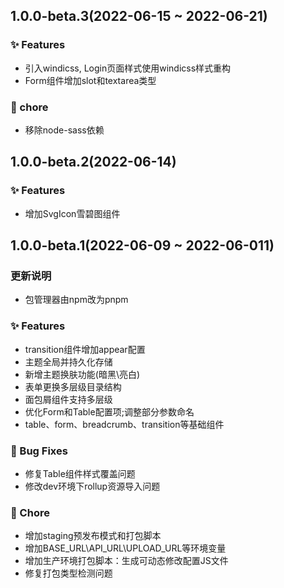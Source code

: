 ## 1.0.0-beta.3(2022-06-15 ~ 2022-06-21)
### ✨ Features
- 引入windicss, Login页面样式使用windicss样式重构
- Form组件增加slot和textarea类型
### 🎫 chore
- 移除node-sass依赖

## 1.0.0-beta.2(2022-06-14)
### ✨ Features
- 增加SvgIcon雪碧图组件

## 1.0.0-beta.1(2022-06-09 ~ 2022-06-011)

### 更新说明
- 包管理器由npm改为pnpm

### ✨ Features
- transition组件增加appear配置
- 主题全局并持久化存储
- 新增主题换肤功能(暗黑\亮白)
- 表单更换多层级目录结构
- 面包屑组件支持多层级
- 优化Form和Table配置项;调整部分参数命名
- table、form、breadcrumb、transition等基础组件

### 🐛 Bug Fixes

- 修复Table组件样式覆盖问题
- 修改dev环境下rollup资源导入问题

### 🎫 Chore

- 增加staging预发布模式和打包脚本
- 增加BASE_URL\API_URL\UPLOAD_URL等环境变量
- 增加生产环境打包脚本：生成可动态修改配置JS文件
- 修复打包类型检测问题
